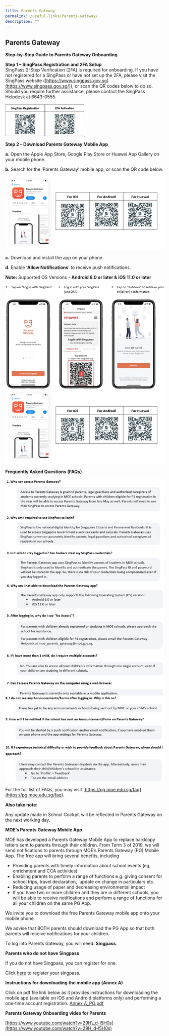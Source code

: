 ```yaml
---
title: Parents Gateway
permalink: /useful-links/Parents-Gateway/
description: ""
---
```

## Parents Gateway

**Step-by-Step Guide to Parents Gateway Onboarding**
  

**Step 1 – SingPass Registration and 2FA Setup**  
SingPass 2-Step Verification (2FA) is required for onboarding. If you have not registered for a SingPass or have not set up the 2FA, please visit the SingPass website ([https://www.singpass.gov.sg](https://www.singpass.gov.sg/)), or scan the QR codes below to do so. Should you require further assistance, 
please contact the SingPass Helpdesk at 6643-0555.

<img src="/images/singpass.jpeg" 
     style="width:50%" align = "center">
		 
**Step 2 – Download Parents Gateway Mobile App**

**a.** Open the Apple App Store, Google Play Store or Huawei App Gallery on your mobile phone.

**b.** Search for the ‘Parents Gateway’ mobile app, or scan the QR code below.

<img src="/images/parentsgateway.jpeg">

**c.** Download and install the app on your phone.  

**d.** Enable ‘**Allow Notifications**’ to receive push notifications.

**Note:** Supported OS Versions - **Android 6.0 or later & iOS 11.0 or later**

<img src="/images/parentsgateway1.jpeg">
		 
<img src="/images/parentsgateway.jpeg">
		 
**Frequently Asked Questions (FAQs)**

<img src="/images/faq1.jpeg">
		 
<img src="/images/faq2.jpeg">
		 
<img src="/images/faq3.jpeg" >
		 
For the full list of FAQs, you may visit [https://pg.moe.edu.sg/faq](https://pg.moe.edu.sg/faq).

  

**Also take note:** 

Any update made in School Cockpit will be reflected in Parents Gateway on the next working day.

  

**MOE’s Parents Gateway Mobile App**

MOE has developed a Parents Gateway Mobile App to replace hardcopy letters sent to parents through their children. From Term 3 of 2019, we will send notifications to parents through MOE’s Parents Gateway (PG) Mobile App. The free app will bring several benefits, including

*   Providing parents with timely information about school events (eg, enrichment and CCA activities)
*   Enabling parents to perform a range of functions e.g. giving consent for school trips, travel declaration,  update on change in particulars etc.
*   Reducing usage of paper and decreasing environmental impact 
*   If you have two or more children and they are in different schools, you will be able to receive notifications and perform a range of functions for all your children on the same PG App. 

  

We invite you to download the free Parents Gateway mobile app onto your mobile phone. 

We advise that BOTH parents should download the PG App so that both parents will receive notifications for your children.

  

To log into Parents Gateway, you will need: **Singpass**.

**Parents who do not have Singpass**

If you do not have Singpass, you can register for one.

Click [here](https://www.singpass.gov.sg/singpass/resources/pdf/RegisterSingPass.pdf) to register your singpass.

**Instructions for downloading the mobile app (Annex A)**

Click on pdf file link below as it provides instructions for downloading the mobile app (available on IOS and Android platforms only) and performing a one-time account registration.
[Annex A_PG.pdf ]((/files/Annex%20A_PG.pdf))

**Parents Gateway Onboarding video for Parents**

[https://www.youtube.com/watch?v=29H\_d-l5H0s](https://www.youtube.com/watch?v=29H_d-l5H0s)
